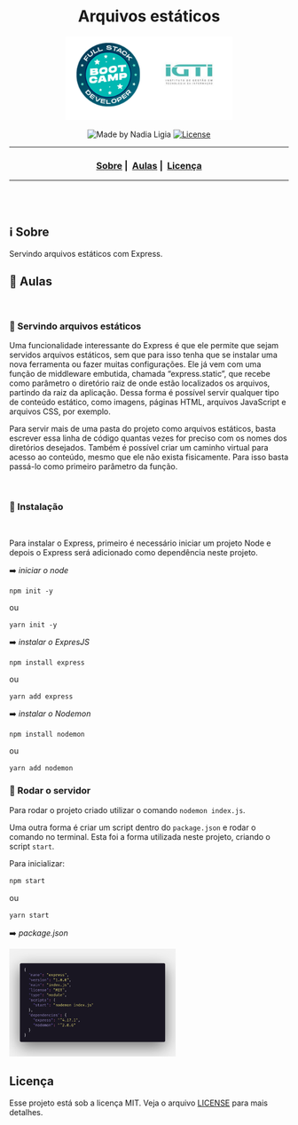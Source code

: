 <h1 align="center">Arquivos estáticos</h1>
<p align="center">
  <img src="../../assets/logo.jpeg" width="300" heigth="300">
</p>


<p align="center">
  <img alt="Made by Nadia Ligia" src="https://img.shields.io/badge/made%20by-Nadia%20Ligia-informational">
  
  <a href="license.md">
  <img alt="License" src="https://img.shields.io/badge/License-MIT-informational">
  </a>
</p>

___

<h3 align="center">
  <a href="#information_source-sobre">Sobre</a>&nbsp;|&nbsp;
  <a href="#book-especificações">Aulas</a>&nbsp;|&nbsp;
  <a href="#licença">Licença</a>
</h3>

___

<br>
<br>

## :information_source: Sobre

Servindo arquivos estáticos com Express.


## :book: Aulas

<br>

### :pushpin: Servindo arquivos estáticos

Uma funcionalidade interessante do Express é que ele permite que sejam servidos arquivos estáticos, sem que para isso tenha que se instalar uma nova ferramenta ou fazer muitas configurações. Ele já vem com uma função de middleware embutida, chamada “express.static”, que recebe como parâmetro o diretório raiz de onde estão localizados os arquivos, partindo da raiz da aplicação. Dessa forma é possível servir qualquer tipo de conteúdo estático, como imagens, páginas HTML, arquivos JavaScript e arquivos CSS, por exemplo. 

Para servir mais de uma pasta do projeto como arquivos estáticos, basta escrever essa linha de código quantas vezes for preciso com os nomes dos diretórios desejados. Também é possível criar um caminho virtual para acesso ao conteúdo, mesmo que ele não exista fisicamente. Para isso basta passá-lo como primeiro parâmetro da função.


<br>

### :pushpin: Instalação

<br>

Para instalar o Express, primeiro é necessário iniciar um projeto Node e depois o Express será adicionado como dependência neste projeto.

:arrow_right: *iniciar o node*
```
npm init -y
```

ou

```
yarn init -y
```

:arrow_right: *instalar o ExpresJS*
```
npm install express
```

ou

```
yarn add express
```

:arrow_right: *instalar o Nodemon*
```
npm install nodemon
```

ou

```
yarn add nodemon
```

### :pushpin: Rodar o servidor

Para rodar o projeto criado utilizar o comando `nodemon index.js`.

Uma outra forma é criar um script dentro do `package.json` e rodar o comando no terminal. Esta foi a forma utilizada neste projeto, criando o script `start`.

Para inicializar: 

```bash
npm start
```

ou

```bash
yarn start
```

:arrow_right: *package.json*

<img src="../assets/package-json.png" width="300" heigth="300">

<br>

## Licença 

Esse projeto está sob a licença MIT. Veja o arquivo [LICENSE](../../LICENSE) para mais detalhes.
